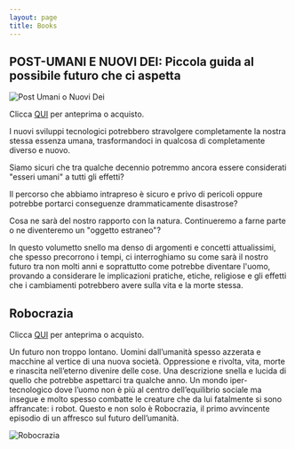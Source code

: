 ```yaml
---
layout: page
title: Books
---
```

## POST-UMANI E NUOVI DEI: Piccola guida al possibile futuro che ci aspetta
![Post Umani o Nuovi Dei]({{site.baseurl}}/img/Nuovi_Umani_Copertina.jpg)

Clicca [QUI](https://www.amazon.it/POST-UMANI-NUOVI-DEI-Piccola-possibile/dp/B0CMY2859J/ref=sr_1_2?qid=1700919349&refinements=p_27%3ARosario+Moscato&s=books&sr=1-2) per anteprima o acquisto.

I nuovi sviluppi tecnologici potrebbero stravolgere completamente la nostra stessa essenza umana, trasformandoci in qualcosa di completamente diverso e nuovo.

Siamo sicuri che tra qualche decennio potremmo ancora essere considerati "esseri umani" a tutti gli effetti?

Il percorso che abbiamo intrapreso è sicuro e privo di pericoli oppure potrebbe portarci conseguenze drammaticamente disastrose?

Cosa ne sarà del nostro rapporto con la natura. Continueremo a farne parte o ne diventeremo un "oggetto estraneo"?

In questo volumetto snello ma denso di argomenti e concetti attualissimi, che spesso precorrono i tempi, ci interroghiamo su come sarà il nostro futuro tra non molti anni e soprattutto come potrebbe diventare l'uomo, provando a considerare le implicazioni pratiche, etiche, religiose e gli effetti che i cambiamenti potrebbero avere sulla vita e la morte stessa.


## Robocrazia
Clicca [QUI](https://ilmiolibro.kataweb.it/libro/fantascienza/490399/robocrazia-5/) per anteprima o acquisto.

Un futuro non troppo lontano. Uomini dall’umanità spesso azzerata e macchine al vertice di una nuova società. Oppressione e rivolta, vita, morte e rinascita nell’eterno divenire delle cose. Una descrizione snella e lucida di quello che potrebbe aspettarci tra qualche anno. Un mondo iper-tecnologico dove l’uomo non è più al centro dell’equilibrio sociale ma insegue e molto spesso combatte le creature che da lui fatalmente si sono affrancate: i robot. Questo e non solo è Robocrazia, il primo avvincente episodio di un affresco sul futuro dell’umanità.

![Robocrazia]({{site.baseurl}}/img/Robocrazia_Copertina.png)

